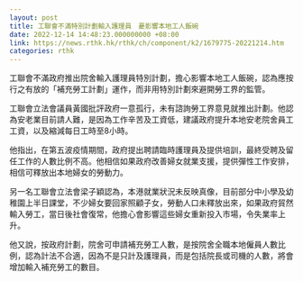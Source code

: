 ```yaml
---
layout: post
title: 工聯會不滿特別計劃輸入護理員　憂影響本地工人飯碗
date: 2022-12-14 14:48:23.000000000 +08:00
link: https://news.rthk.hk/rthk/ch/component/k2/1679775-20221214.htm
categories: rthk
---
```


工聯會不滿政府推出院舍輸入護理員特別計劃，擔心影響本地工人飯碗，認為應按行之有放的「補充勞工計劃」運作，而非用特別計劃來避開勞工界的監管。

工聯會立法會議員黃國批評政府一意孤行，未有諮詢勞工界意見就推出計劃。他認為安老業目前請人難，是因為工作辛苦及工資低，建議政府提升本地安老院舍員工工資，以及縮減每日工時至8小時。

他指出，在第五波疫情期間，政府提出聘請臨時護理員及提供培訓，最終受聘及留任工作的人數比例不高。他相信如果政府改善婦女就業支援，提供彈性工作安排，相信可釋放出本地婦女的勞動力。

另一名工聯會立法會梁子穎認為，本港就業狀況未反映真像，目前部分中小學及幼稚園上半日課堂，不少婦女要回家照顧子女，勞動人口未釋放出來，如果政府貿然輸入勞工，當日後社會復常，他擔心會影響這些婦女重新投入市場，令失業率上升。 

他又說，按政府計劃，院舍可申請補充勞工人數，是按院舍全職本地僱員人數比例，認為計法不合適，因為不是只計及護理員，而是包括院長或司機的人數，將會增加輸入補充勞工的數目。
